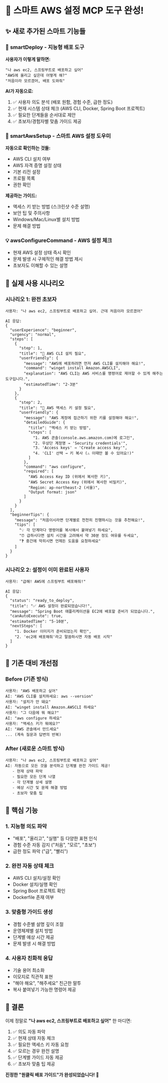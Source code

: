 # 🎉 스마트 AWS 설정 MCP 도구 완성!

## ✨ 새로 추가된 스마트 기능들

### 🧠 **smartDeploy** - 지능형 배포 도구
**사용자가 이렇게 말하면:**
```
"나 aws ec2, 스프링부트로 배포하고 싶어"
"AWS에 올리고 싶은데 어떻게 해?"
"처음이라 모르겠어, 배포 도와줘"
```

**AI가 자동으로:**
1. ✅ 사용자 의도 분석 (배포 원함, 경험 수준, 급한 정도)
2. ✅ 현재 시스템 상태 체크 (AWS CLI, Docker, Spring Boot 프로젝트)
3. ✅ 필요한 단계들을 순서대로 제안
4. ✅ 초보자/경험자별 맞춤 가이드 제공

### 🔧 **smartAwsSetup** - 스마트 AWS 설정 도우미
**자동으로 확인하는 것들:**
- AWS CLI 설치 여부
- AWS 자격 증명 설정 상태  
- 기본 리전 설정
- 프로필 목록
- 권한 확인

**제공하는 가이드:**
- 액세스 키 받는 방법 (스크린샷 수준 설명)
- 보안 팁 및 주의사항
- Windows/Mac/Linux별 설치 방법
- 문제 해결 방법

### 💡 **awsConfigureCommand** - AWS 설정 체크
- 현재 AWS 설정 상태 즉시 확인
- 문제 발생 시 구체적인 해결 방법 제시
- 초보자도 이해할 수 있는 설명

## 🚀 실제 사용 시나리오

### 시나리오 1: 완전 초보자
```
사용자: "나 aws ec2, 스프링부트로 배포하고 싶어. 근데 처음이라 모르겠어"

AI 응답:
{
  "userExperience": "beginner",
  "urgency": "normal",
  "steps": [
    {
      "step": 1,
      "title": "🚨 AWS CLI 설치 필요",
      "userFriendly": {
        "message": "AWS에 배포하려면 먼저 AWS CLI를 설치해야 해요!",
        "command": "winget install Amazon.AWSCLI",
        "explanation": "AWS CLI는 AWS 서비스를 명령어로 제어할 수 있게 해주는 도구입니다.",
        "estimatedTime": "2-3분"
      }
    },
    {
      "step": 2,
      "title": "🔑 AWS 액세스 키 설정 필요",
      "userFriendly": {
        "message": "AWS 계정에 접근하기 위한 키를 설정해야 해요!",
        "detailedGuide": {
          "title": "액세스 키 받는 방법",
          "steps": [
            "1. AWS 콘솔(console.aws.amazon.com)에 로그인",
            "2. 우상단 계정명 → 'Security credentials'",
            "3. 'Access keys' → 'Create access key'",
            "4. 'CLI' 선택 → 키 복사 (⚠️ 이때만 볼 수 있어요!)"
          ]
        },
        "command": "aws configure",
        "required": [
          "AWS Access Key ID (위에서 복사한 키)",
          "AWS Secret Access Key (위에서 복사한 비밀키)",
          "Region: ap-northeast-2 (서울)",
          "Output format: json"
        ]
      }
    }
  ],
  "beginnerTips": {
    "message": "처음이시라면 단계별로 천천히 진행하시는 것을 추천해요!",
    "tips": [
      "💡 각 단계마다 명령어를 복사해서 붙여넣기 하세요",
      "⏰ 급하시다면 설치 시간을 고려해서 약 30분 정도 여유를 두세요",
      "❓ 중간에 막히시면 언제든 도움을 요청하세요"
    ]
  }
}
```

### 시나리오 2: 설정이 이미 완료된 사용자
```
사용자: "급해! AWS에 스프링부트 배포해줘!"

AI 응답:
{
  "status": "ready_to_deploy",
  "title": "✅ AWS 설정이 완료되었습니다!",
  "message": "Spring Boot 애플리케이션을 EC2에 배포할 준비가 되었습니다.",
  "canAutoExecute": true,
  "estimatedTime": "5-10분",
  "nextSteps": [
    "1. Docker 이미지가 준비되었는지 확인",
    "2. 'ec2에 배포해줘'라고 말씀하시면 자동 배포 시작"
  ]
}
```

## 🎯 기존 대비 개선점

### Before (기존 방식)
```
사용자: "AWS 배포하고 싶어"
AI: "AWS CLI를 설치하세요: aws --version"
사용자: "설치가 안 돼요"
AI: "winget install Amazon.AWSCLI 하세요"
사용자: "그 다음에 뭐 해요?"
AI: "aws configure 하세요"
사용자: "액세스 키가 뭐에요?"
AI: "AWS 콘솔에서 만드세요"
... (계속 질문과 답변의 반복)
```

### After (새로운 스마트 방식)
```
사용자: "나 aws ec2, 스프링부트로 배포하고 싶어"
AI: 자동으로 모든 것을 분석하고 단계별 완전 가이드 제공!
   - 현재 상태 파악
   - 필요한 모든 단계 나열
   - 각 단계별 상세 설명
   - 예상 시간 및 문제 해결 방법
   - 초보자 맞춤 팁
```

## 💪 핵심 기능

### 1. **지능형 의도 파악**
- "배포", "올리고", "실행" 등 다양한 표현 인식
- 경험 수준 자동 감지 ("처음", "모르", "초보")
- 급한 정도 파악 ("급", "빨리")

### 2. **완전 자동 상태 체크**
- AWS CLI 설치/설정 확인
- Docker 설치/실행 확인  
- Spring Boot 프로젝트 확인
- Dockerfile 존재 여부

### 3. **맞춤형 가이드 생성**
- 경험 수준별 설명 깊이 조절
- 운영체제별 설치 방법
- 단계별 예상 시간 제공
- 문제 발생 시 해결 방법

### 4. **사용자 친화적 응답**
- 기술 용어 최소화
- 이모지로 직관적 표현
- "해야 해요", "해주세요" 친근한 말투
- 복사 붙여넣기 가능한 명령어 제공

## 🎉 결론

이제 정말로 **"나 aws ec2, 스프링부트로 배포하고 싶어"** 한 마디면:

1. ✅ 의도 자동 파악
2. ✅ 현재 상태 자동 체크  
3. ✅ 필요한 액세스 키 자동 요청
4. ✅ 모르는 경우 완전 설명
5. ✅ 단계별 가이드 자동 제공
6. ✅ 초보자 맞춤 팁 제공

**진정한 "원클릭 배포 가이드"가 완성되었습니다!** 🚀
